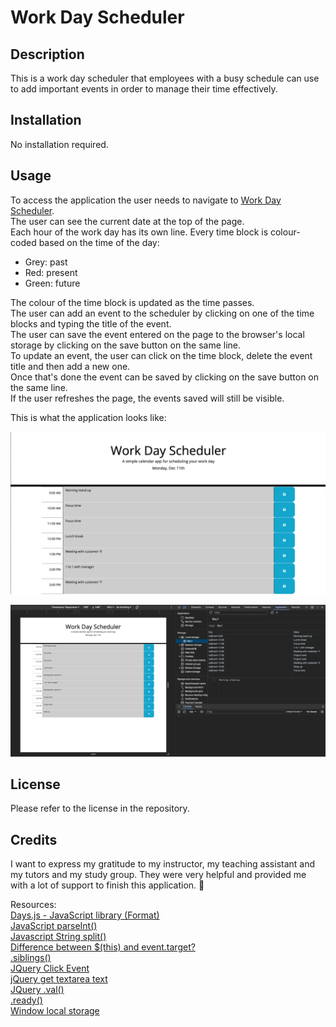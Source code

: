 # Work Day Scheduler

## Description

This is a work day scheduler that employees with a busy schedule can use to add important events in order to manage their time effectively.

## Installation
No installation required.

## Usage
To access the application the user needs to navigate to [Work Day Scheduler](https://naike-b.github.io/Work-Day-Scheduler/).  
The user can see the current date at the top of the page.  
Each hour of the work day has its own line. Every time block is colour-coded based on the time of the day:
- Grey: past
- Red: present
- Green: future  

The colour of the time block is updated as the time passes.  
The user can add an event to the scheduler by clicking on one of the time blocks and typing the title of the event.  
The user can save the event entered on the page to the browser's local storage by clicking on the save button on the same line.  
To update an event, the user can click on the time block, delete the event title and then add a new one.  
Once that's done the event can be saved by clicking on the save button on the same line.  
If the user refreshes the page, the events saved will still be visible.

This is what the application looks like:

![Scheduler application](assets/images/planner-application.png)  

![Scheduler application with Open dev tools](/assets/images/planner-saved-events.png)  

## License
Please refer to the license in the repository.

## Credits

I want to express my gratitude to my instructor, my teaching assistant and my tutors and my study group. They were very helpful and provided me with a lot of support to finish this application. 🚀

Resources:  
[Days.js - JavaScript library (Format)](https://day.js.org/docs/en/display/format#docsNav)  
[JavaScript parseInt()](https://www.w3schools.com/JSREF/jsref_parseint.asp)  
[Javascript String split()](https://www.javascripttutorial.net/javascript-string-split/)  
[Difference between $(this) and event.target?](https://stackoverflow.com/questions/12077859/difference-between-this-and-event-target)  
[.siblings()](https://api.jquery.com/siblings/#siblings-selector)  
[JQuery Click Event](https://api.jquery.com/click/#on-)  
[jQuery get textarea text](https://stackoverflow.com/questions/144810/jquery-get-textarea-text)  
[JQuery .val()](https://api.jquery.com/val/#val)  
[.ready()](https://api.jquery.com/ready/#ready-handler)  
[Window local storage](https://www.w3schools.com/jsref/prop_win_localstorage.asp)  


